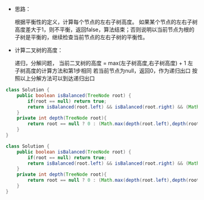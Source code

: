 + 思路：

    根据平衡性的定义，计算每个节点的左右子树高度。
    如果某个节点的左右子树高度差大于1，则不平衡，返回false，算法结束；否则说明以当前节点为根的子树是平衡的，继续检查当前节点的左右子树的平衡性。

+ 计算二叉树的高度：

    递归，分解问题，
    当前二叉树的高度 = max(左子树高度,右子树高度) + 1
    左子树高度的计算方法和第1步相同
    若当前节点为null，返回0，作为递归出口
    按照以上分解方法可以到达递归出口


```java
class Solution {
    public boolean isBalanced(TreeNode root) {
        if(root == null) return true;
        return isBalanced(root.left) && isBalanced(root.right) && (Math.abs(depth(root.left)-depth(root.right)) <= 1);
    }
    private int depth(TreeNode root){
        return root == null ? 0 : (Math.max(depth(root.left),depth(root.right))+1);
    }
}

class Solution {
    public boolean isBalanced(TreeNode root) {
        if(root == null) return true;
        return isBalanced(root.left) && isBalanced(root.right) && (Math.abs(depth(root.left)-depth(root.right)) <= 1);
    }
    private int depth(TreeNode root){
        return root == null ? 0 : (Math.max(depth(root.left),depth(root.right))+1);
    }
}
```